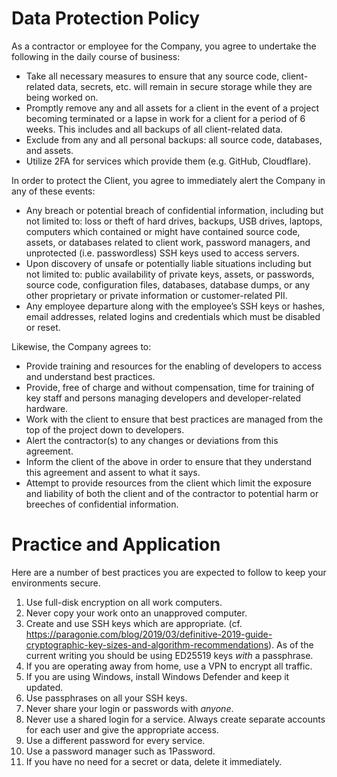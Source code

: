 # Data Protection Policy 

As a contractor or employee for the Company, you agree to undertake the following in the daily course of business:
* Take all necessary measures to ensure that any source code, client-related data, secrets, etc. will remain in secure storage while they are being worked on.
* Promptly remove any and all assets for a client in the event of a project becoming terminated or a lapse in work for a client for a period of 6 weeks. This includes and all backups of all client-related data.
* Exclude from any and all personal backups: all source code, databases, and assets.
* Utilize 2FA for services which provide them (e.g. GitHub, Cloudflare).

In order to protect the Client, you agree to immediately alert the Company in any of these events:
* Any breach or potential breach of confidential information, including but not limited to: loss or theft of hard drives, backups, USB drives, laptops, computers which contained or might have contained source code, assets, or databases related to client work, password managers, and unprotected (i.e. passwordless) SSH keys used to access servers.
* Upon discovery of unsafe or potentially liable situations including but not limited to: public availability of private keys, assets, or passwords, source code, configuration files, databases, database dumps, or any other proprietary or private information or customer-related PII.
* Any employee departure along with the employee’s SSH keys or hashes, email addresses, related logins and credentials which must be disabled or reset.

Likewise, the Company agrees to:
* Provide training and resources for the enabling of developers to access and understand best practices.
* Provide, free of charge and without compensation, time for training of key staff and persons managing developers and developer-related hardware.
* Work with the client to ensure that best practices are managed from the top of the project down to developers.
* Alert the contractor(s) to any changes or deviations from this agreement.
* Inform the client of the above in order to ensure that they understand this agreement and assent to what it says.
* Attempt to provide resources from the client which limit the exposure and liability of both the client and of the contractor to potential harm or breeches of confidential information.

# Practice and Application

Here are a number of best practices you are expected to follow to keep your environments secure.

1. Use full-disk encryption on all work computers.
2. Never copy your work onto an unapproved computer.
3. Create and use SSH keys which are appropriate. (cf. https://paragonie.com/blog/2019/03/definitive-2019-guide-cryptographic-key-sizes-and-algorithm-recommendations). As of the current writing you should be using ED25519 keys *with* a passphrase.
4. If you are operating away from home, use a VPN to encrypt all traffic.
5. If you are using Windows, install Windows Defender and keep it updated.
6. Use passphrases on all your SSH keys.
7. Never share your login or passwords with _anyone_.
8. Never use a shared login for a service. Always create separate accounts for each user and give the appropriate access.
9. Use a different password for every service.
10. Use a password manager such as 1Password.
11. If you have no need for a secret or data, delete it immediately.
